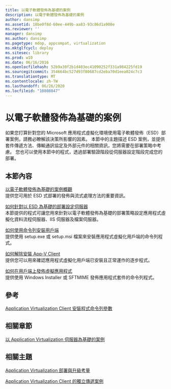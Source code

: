 ```yaml
---
title: 以電子軟體發佈為基礎的案例
description: 以電子軟體發佈為基礎的案例
author: dansimp
ms.assetid: 18be0f8d-60ee-449b-aa83-93c86d1a908e
ms.reviewer: ''
manager: dansimp
ms.author: dansimp
ms.pagetype: mdop, appcompat, virtualization
ms.mktglfcycl: deploy
ms.sitesec: library
ms.prod: w10
ms.date: 06/16/2016
ms.openlocfilehash: 52b9a30f2b1d403ec41090252f331a984225fd19
ms.sourcegitcommit: 354664bc527d93f80687cd2eba70d1eea024c7c3
ms.translationtype: MT
ms.contentlocale: zh-TW
ms.lasthandoff: 06/26/2020
ms.locfileid: "10808847"
---
```

# 以電子軟體發佈為基礎的案例


如果您打算針對您的 Microsoft 應用程式虛擬化環境使用電子軟體發佈（ESD）部署案例，請務必瞭解該決策所影響的因素。 本節中的主題描述 ESD 案例，並提供套件傳遞方法、傳輸通訊協定及外部元件的相關資訊，您將需要在部署策略中考慮。 您也可以使用本節中的程式，透過部署驗證階段從伺服器設定階段完成您的部署。

## 本節內容


<a href="" id="electronic-software-distribution-based-scenario-overview"></a>[以電子軟體發佈為基礎的案例概觀](electronic-software-distribution-based-scenario-overview.md)  
提供您可用於 ESD 式部署的發佈與流式處理方法的重要資訊。

<a href="" id="how-to-configure-servers-for-esd-based-deployment"></a>[如何針對以 ESD 為基礎的部署設定伺服器](how-to-configure-servers-for-esd-based-deployment.md)  
本節提供的程式可讓您用來針對以電子軟體發佈為基礎的部署策略設定應用程式虛擬化資料流程伺服器、IIS 伺服器及檔案伺服器。

<a href="" id="how-to-install-the-client-by-using-the-command-line"></a>[如何使用命令列安裝用戶端](how-to-install-the-client-by-using-the-command-line-new.md)  
提供使用 setup.exe 或 setup.msi 檔案來安裝應用程式虛擬化用戶端的命令列程式。

<a href="" id="how-to-uninstall-the-app-v-client"></a>[如何解除安裝 App-V Client](how-to-uninstall-the-app-v-client.md)  
提供您可以用來確認應用程式虛擬化用戶端已安裝且正常運作的逐步程式。

<a href="" id="how-to-publish-a-virtual-application-on-the-client"></a>[如何在用戶端上發佈虛擬應用程式](how-to-publish-a-virtual-application-on-the-client.md)  
提供使用 Windows Installer 或 SFTMIME 發佈應用程式套件的命令列程式。

## 參考


[Application Virtualization Client 安裝程式命令列參數](application-virtualization-client-installer-command-line-parameters.md)

## 相關章節


[以 Application Virtualization 伺服器為基礎的案例](application-virtualization-server-based-scenario.md)

## 相關主題


[Application Virtualization 部署與升級考量](application-virtualization-deployment-and-upgrade-considerations.md)

[Application Virtualization Client 的獨立傳遞案例](stand-alone-delivery-scenario-for-application-virtualization-clients.md)

 

 





